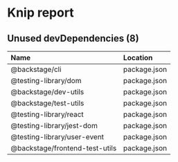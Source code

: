 # Knip report

## Unused devDependencies (8)

| Name                           | Location     |
|:-------------------------------|:-------------|
| @backstage/cli                 | package.json |
| @testing-library/dom           | package.json |
| @backstage/dev-utils           | package.json |
| @backstage/test-utils          | package.json |
| @testing-library/react         | package.json |
| @testing-library/jest-dom      | package.json |
| @testing-library/user-event    | package.json |
| @backstage/frontend-test-utils | package.json |

